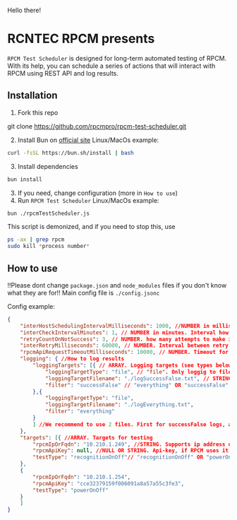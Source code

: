 Hello there!

# RCNTEC RPCM presents
`RPCM Test Scheduler` is designed for long-term automated testing of RPCM.
With its help, you can schedule a series of actions that will interact with RPCM using REST API 
and log results.

## Installation
1. Fork this repo

git clone https://github.com/rpcmpro/rpcm-test-scheduler.git

2. Install Bun on [official site](https://bun.sh/)
Linux/MacOs example:
```bash
curl -fsSL https://bun.sh/install | bash
```
3. Install dependencies
```bash
bun install
```
3. If you need, change configuration (more in `How to use`)
4. Run `RPCM Test Scheduler`
Linux/MacOs example:
```bash
bun ./rpcmTestScheduler.js
```
This script is demonized, and if you need to stop this, use
```bash
ps -ax | grep rpcm
sudo kill *process number*
```

## How to use
!!Please dont change `package.json` and `node_modules` files if you don't know what they are for!!
Main config file is `./config.jsonc`

Config example:
```JSON
{
    "interHostSchedulingIntervalMilliseconds": 1000, //NUMBER in milliseconds. Interval between requests for one host
    "interCheckIntervalMinutes": 1, // NUMBER in minutes. Interval how often to check group of hosts
    "retryCountOnNotSuccess": 3, // NUMBER. how many attempts to make if the check fails
    "interRetryMilliseconds": 60000, // NUMBER. Interval between retry if the check fails
    "rpcmApiRequestTimeoutMilliseconds": 10000, // NUMBER. Timeout for REST API requests
    "logging": { //How to log results
        "loggingTargets": [{ // ARRAY. Logging targets (see types below)
            "loggingTargetType": "file", // "file". Only loggig to files supported so far
            "loggingTargetFilename": "./logSuccessFalse.txt", // STRING (path). Log file location name and path
            "filter": "successFalse" // "everything" OR "successFalse" - for only unsuccessful (bad) logs. "everything" - for all logs
        },{
            "loggingTargetType": "file",
            "loggingTargetFilename": "./logEverything.txt",
            "filter": "everything"
        }
        ] //We recommend to use 2 files. First for successFalse logs, and second for all logs
    },
    "targets": [{ //ARRAY. Targets for testing
        "rpcmIpOrFqdn": "10.210.1.249", //STRING. Supports ip address or FQDN (interdevochka-rpcm.local)
        "rpcmApiKey": null, //NULL OR STRING. Api-key, if RPCM uses it. Check the module settings (Configuration -> API Service Settings -> "API Authentication" switch)
        "testType": "recognitionOnOff"// "recognitionOnOff" OR "powerOnOff"
    },
    {
        "rpcmIpOrFqdn": "10.210.1.254",
        "rpcmApiKey": "cce32379159f006091a8a57a55c3fe3",
        "testType": "powerOnOff"
    }
    ]
}
```


